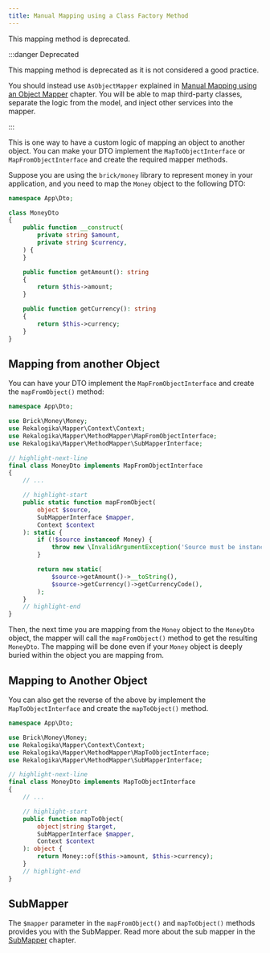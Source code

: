 ```yaml
---
title: Manual Mapping using a Class Factory Method
---
```


This mapping method is deprecated.

:::danger Deprecated

This mapping method is deprecated as it is not considered a good practice.

You should instead use `AsObjectMapper` explained in [Manual Mapping using an
Object Mapper](object-mapper) chapter. You will be able to map third-party
classes, separate the logic from the model, and inject other services into the
mapper.

:::

This is one way to have a custom logic of mapping an object to another object.
You can make your DTO implement the `MapToObjectInterface` or
`MapFromObjectInterface` and create the required mapper methods.

Suppose you are using the `brick/money` library to represent money in your
application, and you need to map the `Money` object to the following DTO:

```php title="src/Dto/MoneyDto.php"
namespace App\Dto;

class MoneyDto
{
    public function __construct(
        private string $amount,
        private string $currency,
    ) {
    }

    public function getAmount(): string
    {
        return $this->amount;
    }

    public function getCurrency(): string
    {
        return $this->currency;
    }
}
```

## Mapping from another Object

You can have your DTO implement the `MapFromObjectInterface` and create the
`mapFromObject()` method:

```php title="src/Dto/MoneyDto.php"
namespace App\Dto;

use Brick\Money\Money;
use Rekalogika\Mapper\Context\Context;
use Rekalogika\Mapper\MethodMapper\MapFromObjectInterface;
use Rekalogika\Mapper\MethodMapper\SubMapperInterface;

// highlight-next-line
final class MoneyDto implements MapFromObjectInterface
{
    // ...

    // highlight-start
    public static function mapFromObject(
        object $source,
        SubMapperInterface $mapper,
        Context $context
    ): static {
        if (!$source instanceof Money) {
            throw new \InvalidArgumentException('Source must be instance of ' . Money::class);
        }

        return new static(
            $source->getAmount()->__toString(),
            $source->getCurrency()->getCurrencyCode(),
        );
    }
    // highlight-end
}
```

Then, the next time you are mapping from the `Money` object to the `MoneyDto`
object, the mapper will call the `mapFromObject()` method to get the resulting
`MoneyDto`. The mapping will be done even if your `Money` object is deeply
buried within the object you are mapping from.

## Mapping to Another Object

You can also get the reverse of the above by implement the
`MapToObjectInterface` and create the `mapToObject()` method.

```php title="src/Dto/MoneyDto.php"
namespace App\Dto;

use Brick\Money\Money;
use Rekalogika\Mapper\Context\Context;
use Rekalogika\Mapper\MethodMapper\MapToObjectInterface;
use Rekalogika\Mapper\MethodMapper\SubMapperInterface;

// highlight-next-line
final class MoneyDto implements MapToObjectInterface
{
    // ...

    // highlight-start
    public function mapToObject(
        object|string $target,
        SubMapperInterface $mapper,
        Context $context
    ): object {
        return Money::of($this->amount, $this->currency);
    }
    // highlight-end
}
```
## SubMapper

The `$mapper` parameter in the `mapFromObject()` and `mapToObject()` methods
provides you with the SubMapper. Read more about the sub mapper in the
[SubMapper](submapper) chapter.

